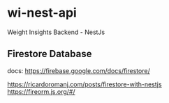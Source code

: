 # wi-nest-api
Weight Insights Backend - NestJs

## Firestore Database
docs: https://firebase.google.com/docs/firestore/

https://ricardoromanj.com/posts/firestore-with-nestjs
https://fireorm.js.org/#/
